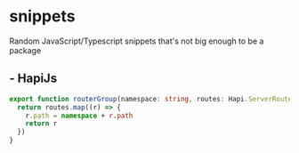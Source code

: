# snippets
Random JavaScript/Typescript snippets that's not big enough to be a package

## - HapiJs
```ts
export function routerGroup(namespace: string, routes: Hapi.ServerRoute[]) {
  return routes.map((r) => {
    r.path = namespace + r.path
    return r
  })
}
```
